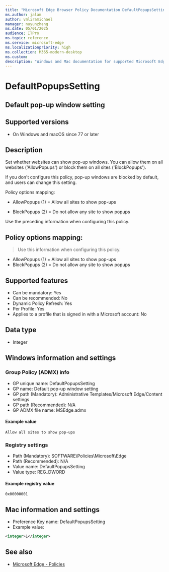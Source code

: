 ```yaml
---
title: "Microsoft Edge Browser Policy Documentation DefaultPopupsSetting"
ms.author: jalam
author: vmliramichael
manager: nuyunzhang
ms.date: 05/01/2025
audience: ITPro
ms.topic: reference
ms.service: microsoft-edge
ms.localizationpriority: high
ms.collection: M365-modern-desktop
ms.custom:
description: "Windows and Mac documentation for supported Microsoft Edge Browser policy: Default pop-up window setting"
---
```


<!--THIS FILE IS AUTOMATICALLY GENERATED. MANUAL CHANGES WILL BE OVERWRITTEN.-->
<!--Please contact the Microsoft Edge Manageability team with any questions.-->

# DefaultPopupsSetting

## Default pop-up window setting


## Supported versions

- On Windows and macOS since 77 or later

## Description

Set whether websites can show pop-up windows. You can allow them on all websites ('AllowPopups') or block them on all sites ('BlockPopups').

If you don't configure this policy, pop-up windows are blocked by default, and users can change this setting.

Policy options mapping:

* AllowPopups (1) = Allow all sites to show pop-ups

* BlockPopups (2) = Do not allow any site to show popups

Use the preceding information when configuring this policy.

## Policy options mapping:
> Use this information when configuring this policy.

- AllowPopups (1) = Allow all sites to show pop-ups
- BlockPopups (2) = Do not allow any site to show popups

## Supported features

- Can be mandatory: Yes
- Can be recommended: No
- Dynamic Policy Refresh: Yes
- Per Profile: Yes
- Applies to a profile that is signed in with a Microsoft account: No

## Data type

- Integer

## Windows information and settings

### Group Policy (ADMX) info

- GP unique name: DefaultPopupsSetting
- GP name: Default pop-up window setting
- GP path (Mandatory): Administrative Templates/Microsoft Edge/Content settings
- GP path (Recommended): N/A
- GP ADMX file name: MSEdge.admx

#### Example value

```
Allow all sites to show pop-ups
```

### Registry settings

- Path (Mandatory): SOFTWARE\Policies\Microsoft\Edge
- Path (Recommended): N/A
- Value name: DefaultPopupsSetting
- Value type: REG_DWORD

#### Example registry value

```
0x00000001
```


## Mac information and settings

- Preference Key name: DefaultPopupsSetting
- Example value:

```xml
<integer>1</integer>
```

## See also
- [Microsoft Edge - Policies](../microsoft-edge-policies.md)
